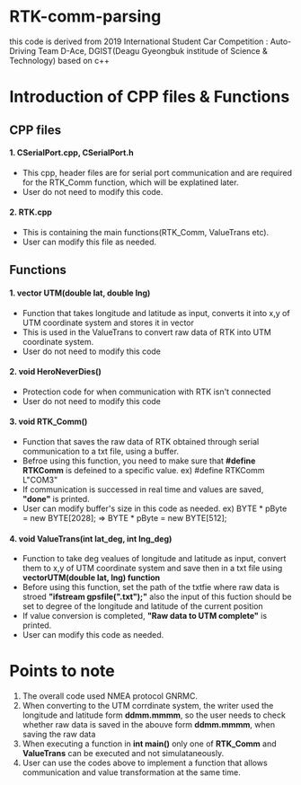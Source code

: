 # RTK-comm-parsing
 this code is derived from 2019 International Student Car Competition : Auto-Driving Team D-Ace, DGIST(Deagu Gyeongbuk institude of Science & Technology) based on c++

# Introduction of CPP files & Functions
## CPP files
#### 1. CSerialPort.cpp, CSerialPort.h
 * This cpp, header files are for serial port communication and are required for the RTK_Comm function, which will be explatined later.
 * User do not need to modify this code.

 #### 2. RTK.cpp 
  * This is containing the main functions(RTK_Comm, ValueTrans etc).
  * User can modify this file as needed. 
  
## Functions
 #### 1. vector <double>UTM(double lat, double lng)
  * Function that takes longitude and latitude as input, converts it into x,y of UTM coordinate system and stores it in vector
  * This is used in the ValueTrans to convert raw data of RTK into UTM coordinate system.
  * User do not need to modify this code
 
 #### 2. void HeroNeverDies()
  * Protection code for when communication with RTK isn't connected
  * User do not need to modify this code
 
 #### 3. void RTK_Comm()
  * Function that saves the raw data of RTK obtained through serial communication to a txt file, using a buffer.
  * Befroe using this function, you need to make sure that **#define RTKComm** is defeined to a specific value.  ex) #define RTKComm L"COM3"
  * If communication is successed in real time and values are saved, **"done"** is printed.
  * User can modify buffer's size in this code as needed.  ex) BYTE * pByte = new BYTE[2028]; => BYTE * pByte = new BYTE[512];

#### 4. void ValueTrans(int lat_deg, int lng_deg)
 * Function to take deg vealues of longitude and latitude as input, convert them to x,y of UTM coordinate system and save then in a txt file using **vector<double>UTM(double lat, lng) function**
 * Before using this function, set the path of the txtfie where raw data is stroed **"ifstream gpsfile(".txt");"** also the input of this fuction should be set to degree of the longitude and latitude of the current position
 * If value conversion is completed, **"Raw data to UTM complete"** is printed.
 * User can modify this code as needed. 
 
 # Points to note
 1. The overall code used NMEA protocol GNRMC.
 2. When converting to the UTM corrdinate system, the writer used the longitude and latitude form **ddmm.mmmm**, so the user needs to check whether raw data is saved in the abouve form **ddmm.mmmm**, when saving the raw data 
 3. When executing a function in **int main()** only one of **RTK_Comm** and **ValueTrans** can be executed and not simulataneously.
 4. User can use the codes above to implement a function that allows communication and value transformation at the same time.
